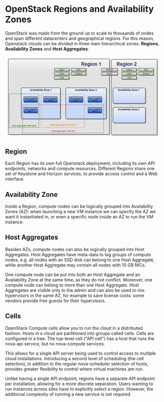 # OpenStack Regions and Availability Zones

OpenStack was made from the ground up to scale to thousands of nodes and span different datacenters and geographical regions. For this reason, Openstack clouds can be divided in three main hierarchical zones: **Regions**, **Availability Zones** and **Host Aggregates**.

![Regions](images/openstack_regions.jpg) 


## Region
Each Region has its own full Openstack deployment, including its own API endpoints, networks and compute resources. Different Regions share one set of Keystone and Horizon services, to provide access control and a Web interface.

## Availability Zone
Inside a Region, compute nodes can be logically grouped into Availability Zones (AZ): when launching a new VM instance we can specify the AZ we want it instantiated in, or even a specific node inside an AZ to run the VM instance.

## Host Aggregates
Besides AZs, compute nodes can also be logically grouped into Host Aggregates.
Host Aggregates have meta-data to tag groups of compute nodes, e.g. all nodes with an SSD disk can belong to one Host Aggregate, while another Host Aggregate may contain all nodes with 10 GB NICs.

One compute node can be put into both an Host Aggregate and an Availability Zone at the same time, as they do not conflict. Moreover, one compute node can belong to more than one Host Aggregate. Host Aggregates are visible only to the admin and can also be used to mix hypervisors in the same AZ, for example to save license costs: some vendors provide free guests for their hypervisors. 

## Cells
OpenStack Compute cells allow you to run the cloud in a distributed fashion. Hosts in a cloud are partitioned into groups called cells. Cells are configured in a tree. The top-level cell ("API cell") has a host that runs the nova-api service, but no nova-compute services. 

This allows for a single API server being used to control access to multiple cloud installations. Introducing a second level of scheduling (the cell selection), in addition to the regular nova-scheduler selection of hosts, provides greater flexibility to control where virtual machines are run.

Unlike having a single API endpoint, regions have a separate API endpoint per installation, allowing for a more discrete separation. Users wanting to run instances across sites have to explicitly select a region. However, the additional complexity of running a new service is not required.
